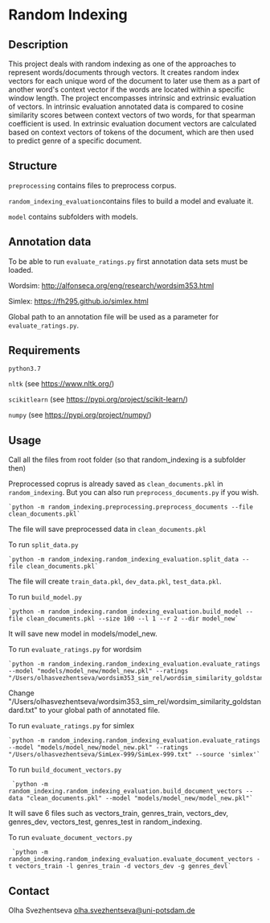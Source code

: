 # Random Indexing



## Description

This project deals with random indexing as one of the approaches to represent words/documents through vectors.
It creates random index vectors for each unique word of the document 
to later use them as a part of another word's context vector if the words are located within a specific window length.
The project encompasses intrinsic and extrinsic evaluation of vectors.
In intrinsic evaluation annotated data is compared to cosine similarity scores between context vectors of two words,
for that spearman coefficient is used. 
In extrinsic evaluation document vectors are calculated based on context vectors of tokens of the document,
which are then used to predict genre of a specific document. 

## Structure

`preprocessing` contains files to preprocess corpus.

`random_indexing_evaluation`contains files to build a model and evaluate it.

`model` contains subfolders with models.



## Annotation data

To be able to run `evaluate_ratings.py` first annotation data sets must be loaded. 

Wordsim: http://alfonseca.org/eng/research/wordsim353.html

Simlex: https://fh295.github.io/simlex.html

Global path to an annotation file will be used as a parameter for `evaluate_ratings.py`.


## Requirements
`python3.7`

`nltk` (see https://www.nltk.org/)

`scikitlearn` (see https://pypi.org/project/scikit-learn/)

`numpy` (see https://pypi.org/project/numpy/)




## Usage

Call all the files from root folder (so that random_indexing is a subfolder then)

Preprocessed coprus is already saved as `clean_documents.pkl`
 in  `random_indexing`. But you can also run `preprocess_documents.py` if you wish.
 
    `python -m random_indexing.preprocessing.preprocess_documents --file clean_documents.pkl`
    
 The file will save preprocessed data in `clean_documents.pkl`
    
To run `split_data.py`

    `python -m random_indexing.random_indexing_evaluation.split_data --file clean_documents.pkl`
   
The file will create `train_data.pkl`, `dev_data.pkl`, `test_data.pkl`.

To run `build_model.py`


    `python -m random_indexing.random_indexing_evaluation.build_model --file clean_documents.pkl --size 100 --l 1 --r 2 --dir model_new`

It will save new model in models/model_new.

To run  `evaluate_ratings.py` for wordsim

    `python -m random_indexing.random_indexing_evaluation.evaluate_ratings --model "models/model_new/model_new.pkl" --ratings  "/Users/olhasvezhentseva/wordsim353_sim_rel/wordsim_similarity_goldstandard.txt"`

 Change  "/Users/olhasvezhentseva/wordsim353_sim_rel/wordsim_similarity_goldstandard.txt" 
 to your global path of annotated file. 
 
 To run  `evaluate_ratings.py` for simlex
 
    `python -m random_indexing.random_indexing_evaluation.evaluate_ratings --model "models/model_new/model_new.pkl" --ratings "/Users/olhasvezhentseva/SimLex-999/SimLex-999.txt" --source 'simlex'`
 
 To run `build_document_vectors.py`
 
     `python -m random_indexing.random_indexing_evaluation.build_document_vectors --data "clean_documents.pkl" --model "models/model_new/model_new.pkl"`
 It will save 6 files such as vectors_train, genres_train, vectors_dev, genres_dev, vectors_test, genres_test in  random_indexing.
 
 To run `evaluate_document_vectors.py`
 
     `python -m random_indexing.random_indexing_evaluation.evaluate_document_vectors -t vectors_train -l genres_train -d vectors_dev -g genres_devl`
 

## Contact
Olha Svezhentseva olha.svezhentseva@uni-potsdam.de